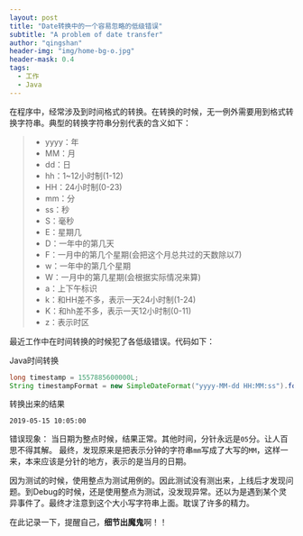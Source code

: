 ```yaml
---
layout: post
title: "Date转换中的一个容易忽略的低级错误"
subtitle: "A problem of date transfer"
author: "qingshan"
header-img: "img/home-bg-o.jpg"
header-mask: 0.4
tags:
  - 工作
  - Java
---
```


在程序中，经常涉及到时间格式的转换。在转换的时候，无一例外需要用到格式转换字符串。典型的转换字符串分别代表的含义如下：

>* yyyy：年
>* MM：月
>* dd：日
>* hh：1~12小时制(1-12)
>* HH：24小时制(0-23)
>* mm：分
>* ss：秒
>* S：毫秒
>* E：星期几
>* D：一年中的第几天
>* F：一月中的第几个星期(会把这个月总共过的天数除以7)
>* w：一年中的第几个星期
>* W：一月中的第几星期(会根据实际情况来算)
>* a：上下午标识
>* k：和HH差不多，表示一天24小时制(1-24)
>* K：和hh差不多，表示一天12小时制(0-11)
>* z：表示时区

最近工作中在时间转换的时候犯了各低级错误。代码如下：

Java时间转换
```java
long timestamp = 1557885600000L;
String timestampFormat = new SimpleDateFormat("yyyy-MM-dd HH:MM:ss").format(new Date(timestamp));
```
转换出来的结果
```shell
2019-05-15 10:05:00
```

错误现象：
当日期为整点时候，结果正常。其他时间，分针永远是`05`分。让人百思不得其解。
最终，发现原来是把表示分钟的字符串`mm`写成了大写的`MM`，这样一来，本来应该是分针的地方，表示的是当月的日期。

因为测试的时候，使用整点为测试用例的。因此测试没有测出来，上线后才发现问题。到Debug的时候，还是使用整点为测试，没发现异常。还以为是遇到某个灵异事件了。最终才注意到这个大小写字符串上面。耽误了许多的精力。

在此记录一下，提醒自己，**细节出魔鬼**啊！！


